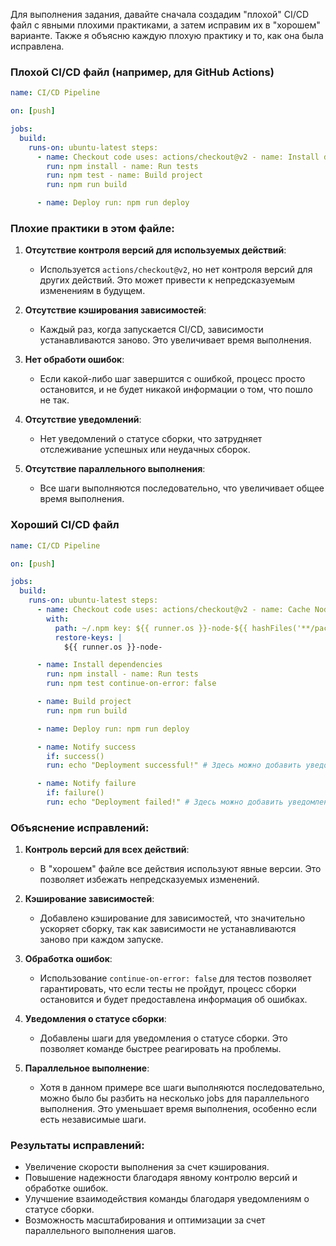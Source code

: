 Для выполнения задания, давайте сначала создадим "плохой" CI/CD файл с явными плохими практиками, а затем исправим их в "хорошем" варианте. Также я объясню каждую плохую практику и то, как она была исправлена.

### Плохой CI/CD файл (например, для GitHub Actions)

```yaml
name: CI/CD Pipeline

on: [push]

jobs:
  build:
    runs-on: ubuntu-latest steps:
      - name: Checkout code uses: actions/checkout@v2 - name: Install dependencies
        run: npm install - name: Run tests
        run: npm test - name: Build project
        run: npm run build

      - name: Deploy run: npm run deploy
```

### Плохие практики в этом файле:

1. **Отсутствие контроля версий для используемых действий**:

   - Используется `actions/checkout@v2`, но нет контроля версий для других действий. Это может привести к непредсказуемым изменениям в будущем.

2. **Отсутствие кэширования зависимостей**:

   - Каждый раз, когда запускается CI/CD, зависимости устанавливаются заново. Это увеличивает время выполнения.

3. **Нет обработи ошибок**:

   - Если какой-либо шаг завершится с ошибкой, процесс просто остановится, и не будет никакой информации о том, что пошло не так.

4. **Отсутствие уведомлений**:

   - Нет уведомлений о статусе сборки, что затрудняет отслеживание успешных или неудачных сборок.

5. **Отсутствие параллельного выполнения**:
   - Все шаги выполняются последовательно, что увеличивает общее время выполнения.

### Хороший CI/CD файл

```yaml
name: CI/CD Pipeline

on: [push]

jobs:
  build:
    runs-on: ubuntu-latest steps:
      - name: Checkout code uses: actions/checkout@v2 - name: Cache Node.js modules uses: actions/cache@v2
        with:
          path: ~/.npm key: ${{ runner.os }}-node-${{ hashFiles('**/package-lock.json') }}
          restore-keys: |
            ${{ runner.os }}-node-

      - name: Install dependencies
        run: npm install - name: Run tests
        run: npm test continue-on-error: false

      - name: Build project
        run: npm run build

      - name: Deploy run: npm run deploy

      - name: Notify success
        if: success()
        run: echo "Deployment successful!" # Здесь можно добавить уведомления через Slack или другие сервисы

      - name: Notify failure
        if: failure()
        run: echo "Deployment failed!" # Здесь можно добавить уведомления через Slack или другие сервисы
```

### Объяснение исправлений:

1. **Контроль версий для всех действий**:

   - В "хорошем" файле все действия используют явные версии. Это позволяет избежать непредсказуемых изменений.

2. **Кэширование зависимостей**:

   - Добавлено кэширование для зависимостей, что значительно ускоряет сборку, так как зависимости не устанавливаются заново при каждом запуске.

3. **Обработка ошибок**:

   - Использование `continue-on-error: false` для тестов позволяет гарантировать, что если тесты не пройдут, процесс сборки остановится и будет предоставлена информация об ошибках.

4. **Уведомления о статусе сборки**:

   - Добавлены шаги для уведомления о статусе сборки. Это позволяет команде быстрее реагировать на проблемы.

5. **Параллельное выполнение**:
   - Хотя в данном примере все шаги выполняются последовательно, можно было бы разбить на несколько jobs для параллельного выполнения. Это уменьшает время выполнения, особенно если есть независимые шаги.

### Результаты исправлений:

- Увеличение скорости выполнения за счет кэширования.
- Повышение надежности благодаря явному контролю версий и обработке ошибок.
- Улучшение взаимодействия команды благодаря уведомлениям о статусе сборки.
- Возможность масштабирования и оптимизации за счет параллельного выполнения шагов.

